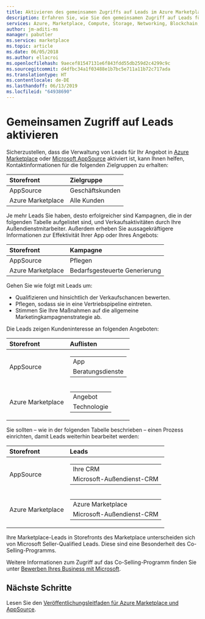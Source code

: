 ```yaml
---
title: Aktivieren des gemeinsamen Zugriffs auf Leads im Azure Marketplace | Azure
description: Erfahren Sie, wie Sie den gemeinsamen Zugriff auf Leads für Azure Marketplace und AppSource, für App- und Dienstherausgeber aktivieren.
services: Azure, Marketplace, Compute, Storage, Networking, Blockchain, Security
author: jm-aditi-ms
manager: pabutler
ms.service: marketplace
ms.topic: article
ms.date: 06/05/2018
ms.author: ellacroi
ms.openlocfilehash: 9aecef81547131e6f843fdd55db259d2c4299c9c
ms.sourcegitcommit: d4dfbc34a1f03488e1b7bc5e711a11b72c717ada
ms.translationtype: HT
ms.contentlocale: de-DE
ms.lasthandoff: 06/13/2019
ms.locfileid: "64938690"
---
```

# <a name="enable-lead-sharing"></a>Gemeinsamen Zugriff auf Leads aktivieren
Sicherzustellen, dass die Verwaltung von Leads für Ihr Angebot in [Azure Marketplace](https://azuremarketplace.microsoft.com) oder [Microsoft AppSource](https://appsource.microsoft.com) aktiviert ist, kann Ihnen helfen, Kontaktinformationen für die folgenden Zielgruppen zu erhalten:

| Storefront | Zielgruppe |
|:--- |:--- |
| AppSource | Geschäftskunden |
| Azure Marketplace | Alle Kunden |

Je mehr Leads Sie haben, desto erfolgreicher sind Kampagnen, die in der folgenden Tabelle aufgelistet sind, und Verkaufsaktivitäten durch Ihre Außendienstmitarbeiter. Außerdem erheben Sie aussagekräftigere Informationen zur Effektivität Ihrer App oder Ihres Angebots:

| Storefront | Kampagne |
|:--- |:--- |
| AppSource | Pflegen |
| Azure Marketplace | Bedarfsgesteuerte Generierung |

Gehen Sie wie folgt mit Leads um:
*   Qualifizieren und hinsichtlich der Verkaufschancen bewerten.
*   Pflegen, sodass sie in eine Vertriebspipeline eintreten.
*   Stimmen Sie Ihre Maßnahmen auf die allgemeine Marketingkampagnenstrategie ab.

Die Leads zeigen Kundeninteresse an folgenden Angeboten:

| Storefront | Auflisten |
|:--- |:--- |
| AppSource | <table> <tr><td>App</td></tr> <tr><td>Beratungsdienste</td></tr> </table> |
| Azure Marketplace | <table> <tr><td>Angebot</td></tr> <tr><td>Technologie</td></tr> </table> |

Sie sollten – wie in der folgenden Tabelle beschrieben – einen Prozess einrichten, damit Leads weiterhin bearbeitet werden:

| Storefront | Leads |
|:--- |:--- |
| AppSource | <table> <tr><td>Ihre CRM</td></tr> <tr><td>Microsoft-Außendienst-CRM</td></tr> </table> |
| Azure Marketplace | <table> <tr><td>Azure Marketplace</td></tr> <tr><td>Microsoft-Außendienst-CRM</td></tr> </table> |

Ihre Marketplace-Leads in Storefronts des Marketplace unterscheiden sich von Microsoft Seller-Qualified Leads. Diese sind eine Besonderheit des Co-Selling-Programms.

Weitere Informationen zum Zugriff auf das Co-Selling-Programm finden Sie unter [Bewerben Ihres Business mit Microsoft](./promote-your-business-with-microsoft.md).

## <a name="next-steps"></a>Nächste Schritte
Lesen Sie den [Veröffentlichungsleitfaden für Azure Marketplace und AppSource](./marketplace-publishers-guide.md).
